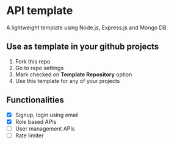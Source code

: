 # API template

A lightweight template using Node.js, Express.js and Mongo DB. 

## Use as template in your github projects

1) Fork this repo
2) Go to repo settings
3) Mark checked on **Template Repository** option
4) Use this template for any of your projects

## Functionalities

- [x] Signup, login using email
- [x] Role based APIs
- [ ] User management APIs
- [ ] Rate limiter
